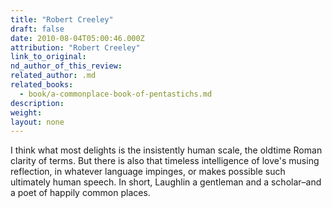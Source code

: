 ```yaml
---
title: "Robert Creeley"
draft: false
date: 2010-08-04T05:00:46.000Z
attribution: "Robert Creeley"
link_to_original:
nd_author_of_this_review:
related_author: .md
related_books:
  - book/a-commonplace-book-of-pentastichs.md
description:
weight:
layout: none
---
```

I think what most delights is the insistently human scale, the oldtime Roman clarity of terms. But there is also that timeless intelligence of love's musing reflection, in whatever language impinges, or makes possible such ultimately human speech. In short, Laughlin a gentleman and a scholar–and a poet of happily common places.

